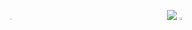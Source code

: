 <!-- Hi, I'm Jenyffer Prochno, a bachelor's student in Data Science at Uninter! -->

<!-- GitHub Stats -->
<div style="display: flex;">
  <div style="flex: 1;">
    <p>      
<div class="github-stats" style="display: flex; height: 100px;">
  <div style="flex: 1; width: 10%;">
    <p style="width: 10%; height: 10%;">
      <img src="https://github-readme-stats.vercel.app/api/top-langs?username=jlprochno&show_icons=true&locale=en&layout=compact&theme=gotham" alt="jlprochno_most_used_languages" style="width: 30%; height: 10%;" />
    </p>
  </div>  
  <div style="flex: 1;">
    <picture>
      <source 
  <div style="flex: 1; width: 10%;">
    <picture style="width: 10%; height: 10%;">
      <source
        srcset="https://github-readme-stats.vercel.app/api?username=jlprochno&show_icons=true&theme=dracula"
        media="(prefers-color-scheme: dark)"
      />
      <source
        srcset="https://github-readme-stats.vercel.app/api?username=jlprochno&show_icons=true&theme=dracula"
        media="(prefers-color-scheme: light), (prefers-color-scheme: no-preference)"
      />
      <img src="https://github-readme-stats.vercel.app/api?username=jlprochno&show_icons=true" />
      <img src="https://github-readme-stats.vercel.app/api?username=jlprochno&show_icons=true" style="width: 10%; height: 10%;" />
    </picture>
  </div>
</div>
